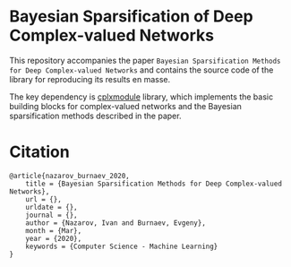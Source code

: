 # Bayesian Sparsification of Deep Complex-valued Networks

This repository accompanies the paper `Bayesian Sparsification Methods for Deep Complex-valued Networks` and contains the source code of the library for reproducing its results en masse.

The key dependency is [cplxmodule](https://github.com/ivannz/cplxmodule) library, which implements the basic building blocks for complex-valued networks and the Bayesian sparsification methods described in the paper.

# Citation

```text
@article{nazarov_burnaev_2020,
    title = {Bayesian Sparsification Methods for Deep Complex-valued Networks},
    url = {},
    urldate = {},
    journal = {},
    author = {Nazarov, Ivan and Burnaev, Evgeny},
    month = {Mar},
    year = {2020},
    keywords = {Computer Science - Machine Learning}
}
```